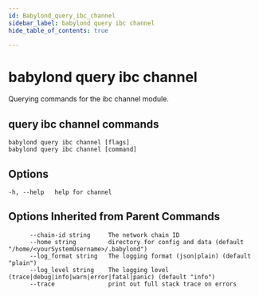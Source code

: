 ```yaml
---
id: Babylond_query_ibc_channel
sidebar_label: babylond query ibc channel
hide_table_of_contents: true

---
```


# babylond query ibc channel
Querying commands for the ibc channel module.
## query ibc channel commands
```
babylond query ibc channel [flags]
babylond query ibc channel [command]
```
## Options
```
-h, --help   help for channel
```
## Options Inherited from Parent Commands
```
      --chain-id string     The network chain ID
      --home string         directory for config and data (default "/home/<yourSystemUsername>/.babylond")
      --log_format string   The logging format (json|plain) (default "plain")
      --log_level string    The logging level (trace|debug|info|warn|error|fatal|panic) (default "info")
      --trace               print out full stack trace on errors
```